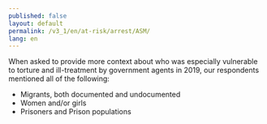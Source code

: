 ```yaml
---
published: false
layout: default
permalink: /v3_1/en/at-risk/arrest/ASM/
lang: en
---
```

When asked to provide more context about who was especially vulnerable to torture and ill-treatment by government agents in 2019, our respondents mentioned all of the following:

-	Migrants, both documented and undocumented
-	Women and/or girls
-	Prisoners and Prison populations

